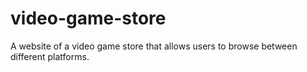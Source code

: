 # video-game-store
A website of a video game store that allows users to browse between different platforms.
